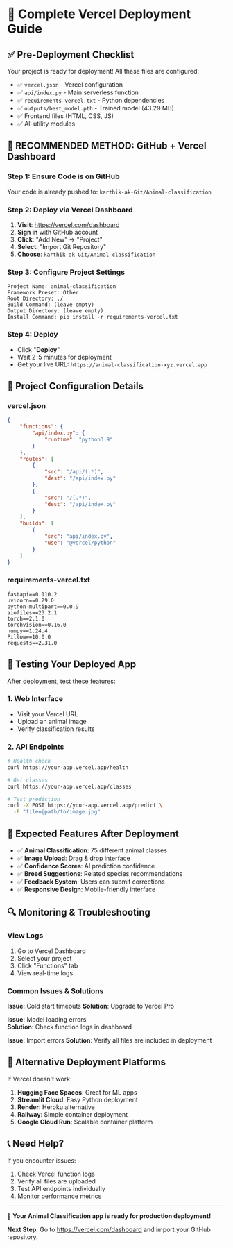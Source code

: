 # 🚀 Complete Vercel Deployment Guide

## ✅ Pre-Deployment Checklist

Your project is ready for deployment! All these files are configured:

- ✅ `vercel.json` - Vercel configuration
- ✅ `api/index.py` - Main serverless function  
- ✅ `requirements-vercel.txt` - Python dependencies
- ✅ `outputs/best_model.pth` - Trained model (43.29 MB)
- ✅ Frontend files (HTML, CSS, JS)
- ✅ All utility modules

## 🎯 **RECOMMENDED METHOD: GitHub + Vercel Dashboard**

### Step 1: Ensure Code is on GitHub
Your code is already pushed to: `karthik-ak-Git/Animal-classification`

### Step 2: Deploy via Vercel Dashboard

1. **Visit**: https://vercel.com/dashboard
2. **Sign in** with GitHub account
3. **Click**: "Add New" → "Project"
4. **Select**: "Import Git Repository"
5. **Choose**: `karthik-ak-Git/Animal-classification`

### Step 3: Configure Project Settings

```
Project Name: animal-classification
Framework Preset: Other
Root Directory: ./
Build Command: (leave empty)
Output Directory: (leave empty)
Install Command: pip install -r requirements-vercel.txt
```

### Step 4: Deploy
- Click "**Deploy**"
- Wait 2-5 minutes for deployment
- Get your live URL: `https://animal-classification-xyz.vercel.app`

## 🔧 **Project Configuration Details**

### vercel.json
```json
{
    "functions": {
        "api/index.py": {
            "runtime": "python3.9"
        }
    },
    "routes": [
        {
            "src": "/api/(.*)",
            "dest": "/api/index.py"
        },
        {
            "src": "/(.*)",
            "dest": "/api/index.py"
        }
    ],
    "builds": [
        {
            "src": "api/index.py",
            "use": "@vercel/python"
        }
    ]
}
```

### requirements-vercel.txt
```
fastapi==0.110.2
uvicorn==0.29.0
python-multipart==0.0.9
aiofiles==23.2.1
torch==2.1.0
torchvision==0.16.0
numpy==1.24.4
Pillow==10.0.0
requests==2.31.0
```

## 🧪 **Testing Your Deployed App**

After deployment, test these features:

### 1. Web Interface
- Visit your Vercel URL
- Upload an animal image
- Verify classification results

### 2. API Endpoints
```bash
# Health check
curl https://your-app.vercel.app/health

# Get classes
curl https://your-app.vercel.app/classes

# Test prediction
curl -X POST https://your-app.vercel.app/predict \
  -F "file=@path/to/image.jpg"
```

## 🎯 **Expected Features After Deployment**

- ✅ **Animal Classification**: 75 different animal classes
- ✅ **Image Upload**: Drag & drop interface
- ✅ **Confidence Scores**: AI prediction confidence
- ✅ **Breed Suggestions**: Related species recommendations
- ✅ **Feedback System**: Users can submit corrections
- ✅ **Responsive Design**: Mobile-friendly interface

## 🔍 **Monitoring & Troubleshooting**

### View Logs
1. Go to Vercel Dashboard
2. Select your project
3. Click "Functions" tab
4. View real-time logs

### Common Issues & Solutions

**Issue**: Cold start timeouts
**Solution**: Upgrade to Vercel Pro

**Issue**: Model loading errors  
**Solution**: Check function logs in dashboard

**Issue**: Import errors
**Solution**: Verify all files are included in deployment

## 🚀 **Alternative Deployment Platforms**

If Vercel doesn't work:

1. **Hugging Face Spaces**: Great for ML apps
2. **Streamlit Cloud**: Easy Python deployment
3. **Render**: Heroku alternative
4. **Railway**: Simple container deployment
5. **Google Cloud Run**: Scalable container platform

## 📞 **Need Help?**

If you encounter issues:
1. Check Vercel function logs
2. Verify all files are uploaded
3. Test API endpoints individually
4. Monitor performance metrics

---

**🎉 Your Animal Classification app is ready for production deployment!**

**Next Step**: Go to https://vercel.com/dashboard and import your GitHub repository.
